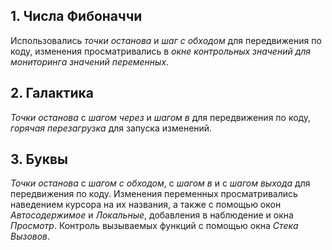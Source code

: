 ## 1. Числа Фибоначчи
Использовались *точки останова* и *шаг с обходом* для передвижения по коду, изменения просматривались в *окне контрольных значений для мониторинга значений
переменных*. 

## 2. Галактика
*Точки останова* с *шагом через* и *шагом в* для передвижения по коду, *горячая перезагрузка* для запуска изменений.

## 3. Буквы
*Точки останова* с *шагом с обходом*, с *шагом в* и с *шагом выхода* для передвижения по коду. Изменения переменных просматривались наведением курсора на их названия, а также с помощью окон *Автосодержимое* и *Локальные*, добавления в наблюдение и окна *Просмотр*. Контроль вызываемых функций с помощью окна *Стека Вызовов*.
